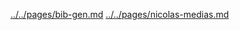 [../../pages/bib-gen.md](../../pages/bib-gen.md)
[../../pages/nicolas-medias.md](../../pages/nicolas-medias.md)
